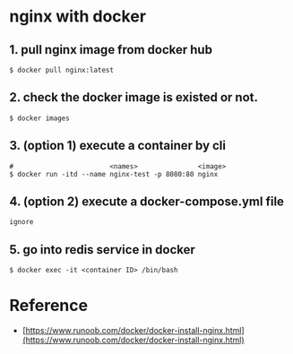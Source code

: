 # nginx with docker

## 1. pull nginx image from docker hub
```
$ docker pull nginx:latest
```

## 2. check the docker image is existed or not.
```
$ docker images
```

## 3. (option 1) execute a container by cli
```
#                        <names>               <image>
$ docker run -itd --name nginx-test -p 8080:80 nginx
```

## 4. (option 2) execute a docker-compose.yml file 
`ignore`

## 5. go into redis service in docker
```
$ docker exec -it <container ID> /bin/bash
```


# Reference
- [https://www.runoob.com/docker/docker-install-nginx.html](https://www.runoob.com/docker/docker-install-nginx.html)
